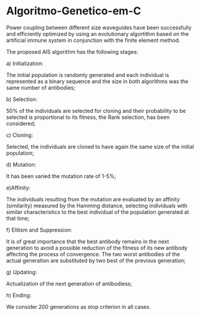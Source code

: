 # Algoritmo-Genetico-em-C
Power coupling between different size waveguides have been successfully and efficiently optimized by using an evolutionary algortithm based on the artificial immune system in conjunction with the finite element method.

The proposed AIS algorithm has the following stages: 

a) Initialization: 

The initial population is randomly generated and each individual is represented as a binary sequence and the size in both algorithms was the same number of
antibodies; 

b) Selection: 

50% of the individuals are selected for cloning and their probability to be selected is proportional to its fitness, the Rank selection, has been considered; 

c) Cloning: 

Selected, the individuals are cloned to have again the same size of the initial population; 

d) Mutation: 

It has been varied the mutation rate of 1-5%; 

e)Affinity: 

The individuals resulting from the mutation are evaluated by an affinity (similarity) measured by the Hamming distance, selecting individuals with similar characteristics to the best individual of the population generated at that time; 

f) Elitism and Suppression: 

It is of great importance that the best antibody remains in the next generation to avoid a possible reduction of the fitness of its new antibody affecting the process of convergence. The two worst antibodies of the actual generation are substituted by two best of the previous generation; 

g) Updating:

Actualization of the next generation of antibodiess; 

h) Ending: 

We consider 200 generations as stop criterion in all cases.
